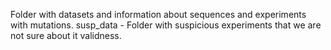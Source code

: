 Folder with datasets and information about sequences and experiments with mutations.
susp_data - Folder with suspicious experiments that we are not sure about it validness.
